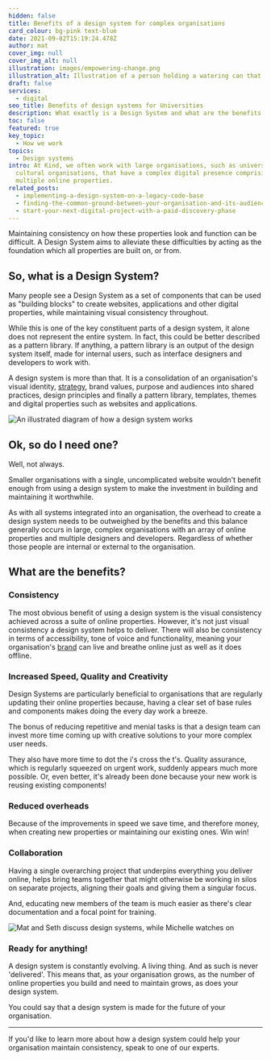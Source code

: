 ```yaml
---
hidden: false
title: Benefits of a design system for complex organisations
card_colour: bg-pink text-blue
date: 2021-09-02T15:19:24.478Z
author: mat
cover_img: null
cover_img_alt: null
illustration: images/empowering-change.png
illustration_alt: Illustration of a person holding a watering can that waters many plants
draft: false
services:
  - digital
seo_title: Benefits of design systems for Universities
description: What exactly is a Design System and what are the benefits of implementing one?
toc: false
featured: true
key_topic:
  - How we work
topics:
  - Design systems
intro: At Kind, we often work with large organisations, such as universities and
  cultural organisations, that have a complex digital presence comprising
  multiple online properties.
related_posts:
  - implementing-a-design-system-on-a-legacy-code-base
  - finding-the-common-ground-between-your-organisation-and-its-audience
  - start-your-next-digital-project-with-a-paid-discovery-phase
---
```

Maintaining consistency on how these properties look and function can be difficult. A Design System aims to alleviate these difficulties by acting as the foundation which all properties are built on, or from.

## So, what is a Design System?

Many people see a Design System as a set of components that can be used as "building blocks" to create websites, applications and other digital properties, while maintaining visual consistency throughout.

While this is one of the key constituent parts of a design system, it alone does not represent the entire system. In fact, this could be better described as a pattern library. If anything, a pattern library is an output of the design system itself, made for internal users, such as interface designers and developers to work with.

A design system is more than that. It is a consolidation of an organisation's visual identity, [strategy](/services/strategy/), brand values, purpose and audiences into shared practices, design principles and finally a pattern library, templates, themes and digital properties such as websites and applications.

![An illustrated diagram of how a design system works](https://madebykind.imgix.net/design-systems-diagram.png)

## Ok, so do I need one?

Well, not always.

Smaller organisations with a single, uncomplicated website wouldn't benefit enough from using a design system to make the investment in building and maintaining it worthwhile.

As with all systems integrated into an organisation, the overhead to create a design system needs to be outweighed by the benefits and this balance generally occurs in large, complex organisations with an array of online properties and multiple designers and developers. Regardless of whether those people are internal or external to the organisation.

## What are the benefits?

### Consistency

The most obvious benefit of using a design system is the visual consistency achieved across a suite of online properties. However, it's not just visual consistency a design system helps to deliver. There will also be consistency in terms of accessibility, tone of voice and functionality, meaning your organisation's [brand](/services/brand/
) can live and breathe online just as well as it does offline.

### Increased Speed, Quality and Creativity

Design Systems are particularly beneficial to organisations that are regularly updating their online properties because, having a clear set of base rules and components makes doing the every day work a breeze.

The bonus of reducing repetitive and menial tasks is that a design team can invest more time coming up with creative solutions to your more complex user needs.

They also have more time to dot the i's cross the t's. Quality assurance, which is regularly squeezed on urgent work, suddenly appears much more possible. Or, even better, it's already been done because your new work is reusing existing components!

### Reduced overheads

Because of the improvements in speed we save time, and therefore money, when creating new properties or maintaining our existing ones. Win win!

### Collaboration

Having a single overarching project that underpins everything you deliver online, helps bring teams together that might otherwise be working in silos on separate projects, aligning their goals and giving them a singular focus.

And, educating new members of the team is much easier as there's clear documentation and a focal point for training.

![Mat and Seth discuss design systems, while Michelle watches on](https://madebykind.imgix.net/kind-team-meeting.jpg)

### Ready for anything!

A design system is constantly evolving. A living thing. And as such is never 'delivered'. This means that, as your organisation grows, as the number of online properties you build and need to maintain grows, as does your design system.

You could say that a design system is made for the future of your organisation.

---

If you'd like to learn more about how a design system could help your organisation maintain consistency, speak to one of our experts.